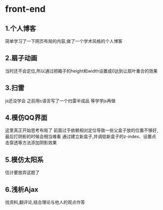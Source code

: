 # front-end
## 1.个人博客
简单学习了一下网页布局的内容,做了一个学术风格的个人博客
## 2.扇子动画
当时还不会定位,所以通过把箱子的height和width设置成0达到让扇叶重合的效果
## 3.扫雷
js还没学会 之前用c语言写了一个扫雷半成品 等学学js再做
## 4.模仿QQ界面
这里真正开始思考布局了
前面过于依赖相对定位导致一些父盒子放的位置不够好,最后打阴影的时候会相当难看
通过建立新盒子,并调低新盒子的z-index、设置点击穿透等方法添加阴影效果
## 5.模仿太阳系
估计要放弃这题了
## 6.浅析Ajax
找资料,翻评论,结合理论与他人的观点作答
